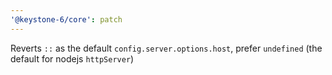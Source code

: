 ```yaml
---
'@keystone-6/core': patch
---
```


Reverts `::` as the default `config.server.options.host`, prefer `undefined` (the default for nodejs `httpServer`)
